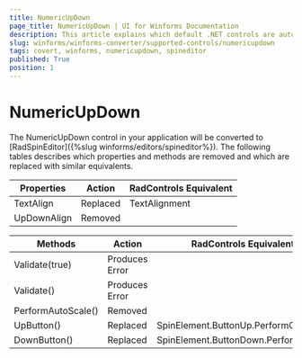 ```yaml
---
title: NumericUpDown
page_title: NumericUpDown | UI for Winforms Documentation
description: This article explains which default .NET controls are automatically converted.
slug: winforms/winforms-converter/supported-controls/numericupdown
tags: covert, winforms, numericupdown, spineditor
published: True
position: 1
---
```


# NumericUpDown

The NumericUpDown control in your application will be converted to [RadSpinEditor]({%slug winforms/editors/spineditor%}). The following tables describes which properties and methods are removed and which are replaced with similar equivalents.

|Properties|Action|RadControls Equivalent|
|---|---|---|
|TextAlign|Replaced|TextAlignment|
|UpDownAlign|Removed|   |

|Methods|Action|RadControls Equivalent|
|---|---|---|
|Validate(true)|Produces Error|   |
|Validate()|Produces Error|   |
|PerformAutoScale()|Removed|   |
|UpButton()|Replaced|SpinElement.ButtonUp.PerformClick()|
|DownButton()|Replaced|SpinElement.ButtonDown.PerformClick()|

